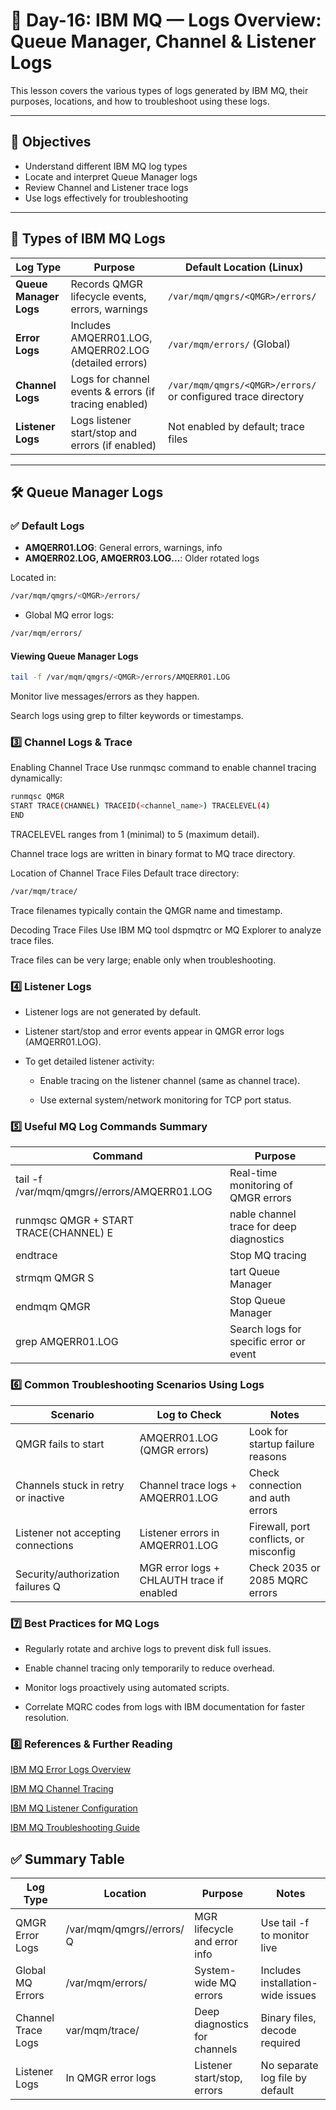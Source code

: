 # 📘 Day-16: IBM MQ — Logs Overview: Queue Manager, Channel & Listener Logs

This lesson covers the various types of logs generated by IBM MQ, their purposes, locations, and how to troubleshoot using these logs.

---

## 🔹 Objectives

- Understand different IBM MQ log types
- Locate and interpret Queue Manager logs
- Review Channel and Listener trace logs
- Use logs effectively for troubleshooting

---

## 🧠 Types of IBM MQ Logs

| Log Type          | Purpose                                              | Default Location (Linux)             |
|-------------------|-----------------------------------------------------|------------------------------------|
| **Queue Manager Logs** | Records QMGR lifecycle events, errors, warnings       | `/var/mqm/qmgrs/<QMGR>/errors/`    |
| **Error Logs**     | Includes AMQERR01.LOG, AMQERR02.LOG (detailed errors) | `/var/mqm/errors/` (Global)          |
| **Channel Logs**   | Logs for channel events & errors (if tracing enabled) | `/var/mqm/qmgrs/<QMGR>/errors/` or configured trace directory |
| **Listener Logs**  | Logs listener start/stop and errors (if enabled)       | Not enabled by default; trace files |

---

## 🛠️ Queue Manager Logs

### ✅ Default Logs

- **AMQERR01.LOG**: General errors, warnings, info  
- **AMQERR02.LOG, AMQERR03.LOG...**: Older rotated logs

Located in:

```bash
/var/mqm/qmgrs/<QMGR>/errors/
```
- Global MQ error logs:

```bash
/var/mqm/errors/
```
#### Viewing Queue Manager Logs
``` bash
tail -f /var/mqm/qmgrs/<QMGR>/errors/AMQERR01.LOG
```
Monitor live messages/errors as they happen.

Search logs using grep to filter keywords or timestamps.

### 3️⃣ Channel Logs & Trace
Enabling Channel Trace
Use runmqsc command to enable channel tracing dynamically:

```bash
runmqsc QMGR
START TRACE(CHANNEL) TRACEID(<channel_name>) TRACELEVEL(4)
END
```
TRACELEVEL ranges from 1 (minimal) to 5 (maximum detail).

Channel trace logs are written in binary format to MQ trace directory.

Location of Channel Trace Files
Default trace directory:

```bash
/var/mqm/trace/
```
Trace filenames typically contain the QMGR name and timestamp.

Decoding Trace Files
Use IBM MQ tool dspmqtrc or MQ Explorer to analyze trace files.

Trace files can be very large; enable only when troubleshooting.

### 4️⃣ Listener Logs
- Listener logs are not generated by default.

- Listener start/stop and error events appear in QMGR error logs (AMQERR01.LOG).

- To get detailed listener activity:

  - Enable tracing on the listener channel (same as channel trace).

  - Use external system/network monitoring for TCP port status.

### 5️⃣ Useful MQ Log Commands Summary
|Command	|Purpose|
|---------|-------|
|tail -f /var/mqm/qmgrs/<QMGR>/errors/AMQERR01.LOG	|Real-time monitoring of QMGR errors|
|runmqsc QMGR + START TRACE(CHANNEL)	E|nable channel trace for deep diagnostics|
|endtrace	|Stop MQ tracing|
|strmqm QMGR	S|tart Queue Manager|
|endmqm QMGR	|Stop Queue Manager|
|grep <keyword> AMQERR01.LOG	|Search logs for specific error or event|

### 6️⃣ Common Troubleshooting Scenarios Using Logs
|Scenario	|Log to Check	|Notes|
|---------|-------------|-----|
|QMGR fails to start	|AMQERR01.LOG (QMGR errors)	|Look for startup failure reasons|
|Channels stuck in retry or inactive	|Channel trace logs + AMQERR01.LOG	|Check connection and auth errors|
|Listener not accepting connections	|Listener errors in AMQERR01.LOG	|Firewall, port conflicts, or misconfig|
|Security/authorization failures	Q|MGR error logs + CHLAUTH trace if enabled	|Check 2035 or 2085 MQRC errors|

### 7️⃣ Best Practices for MQ Logs
- Regularly rotate and archive logs to prevent disk full issues.

- Enable channel tracing only temporarily to reduce overhead.

- Monitor logs proactively using automated scripts.

- Correlate MQRC codes from logs with IBM documentation for faster resolution.

### 8️⃣ References & Further Reading
[IBM MQ Error Logs Overview](https://www.ibm.com/docs/en/ibm-mq/9.3?topic=errors-error-logs)

[IBM MQ Channel Tracing](https://www.ibm.com/docs/en/ibm-mq/9.3?topic=channels-channel-tracing)

[IBM MQ Listener Configuration](https://www.ibm.com/docs/en/ibm-mq/9.3?topic=listeners-overview)

[IBM MQ Troubleshooting Guide](https://www.ibm.com/support/pages/ibm-mq-troubleshooting)

## ✅ Summary Table
|Log Type	|Location	|Purpose	|Notes|
|--------|----------|---------|-----|
|QMGR Error Logs	|/var/mqm/qmgrs/<QMGR>/errors/	Q|MGR lifecycle and error info	|Use tail -f to monitor live|
|Global MQ Errors	|/var/mqm/errors/	|System-wide MQ errors	|Includes installation-wide issues|
|Channel Trace Logs	|var/mqm/trace/	|Deep diagnostics for channels	|Binary files, decode required|
|Listener Logs	|In QMGR error logs	|Listener start/stop, errors	|No separate log file by default|

